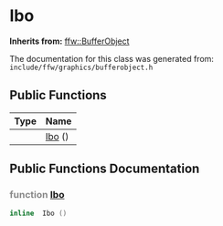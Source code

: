 Ibo
===================================


**Inherits from:** [ffw::BufferObject](ffw_BufferObject.html)

The documentation for this class was generated from: `include/ffw/graphics/bufferobject.h`



## Public Functions

| Type | Name |
| -------: | :------- |
|   | [Ibo](#42773656) ()  |


## Public Functions Documentation

### <span style="opacity:0.5;">function</span> <a id="42773656" href="#42773656">Ibo</a>

```cpp
inline  Ibo () 
```





